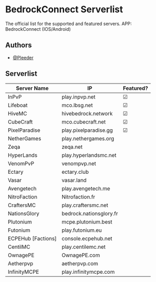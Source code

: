 # BedrockConnect Serverlist

The official list for the supported and featured servers. APP: BedrockConnect (IOS/Android)


## Authors

- [@Pleeder](https://www.github.com/davidxdgm)



## Serverlist

| Server Name        | IP                      | Featured? |
|--------------------|-------------------------|-----------|
| InPvP              | play.inpvp.net          | &#9745;   |
| Lifeboat           | mco.lbsg.net            | &#9745;   |
| HiveMC             | hivebedrock.network     | &#9745;   |
| CubeCraft          | mco.cubecraft.net       | &#9745;   |
| PixelParadise      | play.pixelparadise.gg   | &#9745;   |
| NetherGames        | play.nethergames.org    |           |
| Zeqa               | zeqa.net                |           |
| HyperLands         | play.hyperlandsmc.net   |           |
| VenomPvP           | venompvp.net            |           |
| Ectary             | ectary.club             |           |
| Vasar              | vasar.land              |           |
| Avengetech         | play.avengetech.me      |           |
| NitroFaction       | Nitrofaction.fr         |           |
| CraftersMC         | play.craftersmc.net     |           |
| NationsGlory       | bedrock.nationsglory.fr |           |
| Plutonium          | mcpe.plutonium.best     |           |
| Futonium           | play.futonium.eu        |           |
| ECPEHub [Factions] | console.ecpehub.net     |           |
| CentilMC           | play.centilemc.net      |           |
| OwnagePE           | OwnagePE.com            |           |
| Aetherpvp          | aetherpvp.com           |           |
| InfinityMCPE       | play.infinitymcpe.com   |           |
